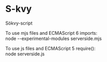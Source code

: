 # S-kvy
Sökvy-script

To use mjs files and ECMAScript 6 imports:<br> 
node --experimental-modules serverside.mjs 

To use js files and ECMAScript 5 require():<br> 
node serverside.js 
